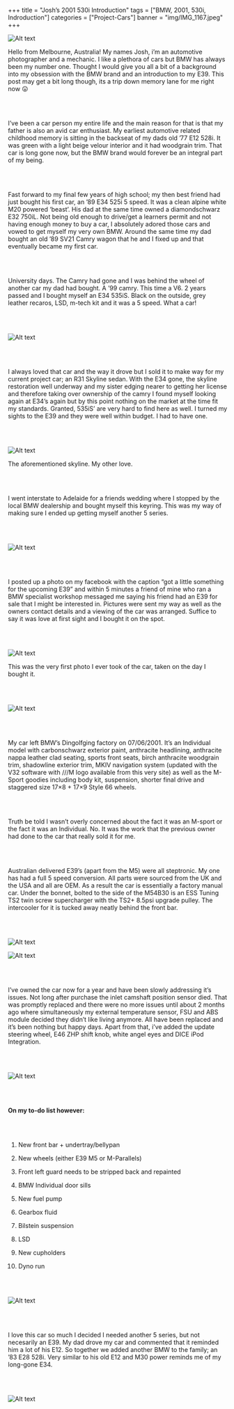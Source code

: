 +++
title = "Josh’s 2001 530i Introduction"
tags = ["BMW, 2001, 530i, Indroduction"]
categories = ["Project-Cars"]
banner = "img/IMG_1167.jpeg"
+++

![Alt text](https://e39source.com/wp-content/uploads/2014/10/1.jpg)

Hello from Melbourne, Australia! My names Josh, i’m an automotive photographer and a mechanic. I like a plethora of cars but BMW has always been my number one. Thought I would give you all a bit of a background into my obsession with the BMW brand and an introduction to my E39. This post may get a bit long though, its a trip down memory lane for me right now 😛

&nbsp;<br/><br/>

I’ve been a car person my entire life and the main reason for that is that my father is also an avid car enthusiast. My earliest automotive related childhood memory is sitting in the backseat of my dads old ’77 E12 528i. It was green with a light beige velour interior and it had woodgrain trim. That car is long gone now, but the BMW brand would forever be an integral part of my being.

&nbsp;<br/><br/>

Fast forward to my final few years of high school; my then best friend had just bought his first car, an ’89 E34 525i 5 speed. It was a clean alpine white M20 powered ‘beast’. His dad at the same time owned a diamondschwarz E32 750iL. Not being old enough to drive/get a learners permit and not having enough money to buy a car, I absolutely adored those cars and vowed to get myself my very own BMW. Around the same time my dad bought an old ’89 SV21 Camry wagon that he and I fixed up and that eventually became my first car.

&nbsp;<br/><br/>

University days. The Camry had gone and I was behind the wheel of another car my dad had bought. A ’99 camry. This time a V6. 2 years passed and I bought myself an E34 535iS. Black on the outside, grey leather recaros, LSD, m-tech kit and it was a 5 speed. What a car!

&nbsp;<br/><br/>

![Alt text](https://e39source.com/wp-content/uploads/2014/10/11.jpg)

&nbsp;<br/><br/>

I always loved that car and the way it drove but I sold it to make way for my current project car; an R31 Skyline sedan.  With the E34 gone, the skyline restoration well underway and my sister edging nearer to getting her license and therefore taking over ownership of the camry I found myself looking again at E34’s again but by this point nothing on the market at the time fit my standards. Granted, 535iS’ are very hard to find here as well. I turned my sights to the E39 and they were well within budget. I had to have one.

&nbsp;<br/><br/>

![Alt text](https://e39source.com/wp-content/uploads/2014/10/3.jpg)

The aforementioned skyline. My other love.

&nbsp;<br/><br/>

I went interstate to Adelaide for a friends wedding where I stopped by the local BMW dealership and bought myself this keyring. This was my way of making sure I ended up getting myself another 5 series.

&nbsp;<br/><br/>

![Alt text](https://e39source.com/wp-content/uploads/2014/10/5.jpg)

&nbsp;<br/><br/>

I posted up a photo on my facebook with the caption “got a little something for the upcoming E39” and within 5 minutes a friend of mine who ran a BMW specialist workshop messaged me saying his friend had an E39 for sale that I might be interested in. Pictures were sent my way as well as the owners contact details and a viewing of the car was arranged. Suffice to say it was love at first sight and I bought it on the spot.

&nbsp;<br/><br/>

![Alt text](https://e39source.com/wp-content/uploads/2014/10/4.jpg)

This was the very first photo I ever took of the car, taken on the day I bought it.

&nbsp;<br/><br/>

![Alt text](https://e39source.com/wp-content/uploads/2014/10/2.jpg)

&nbsp;<br/><br/>

My car left BMW’s Dingolfging factory on 07/06/2001. It’s an Individual model with carbonschwarz exterior paint, anthracite headlining, anthracite nappa leather clad seating, sports front seats, birch anthracite woodgrain trim, shadowline exterior trim, MKIV navigation system (updated with the V32 software with ///M logo available from this very site) as well as the M-Sport goodies including body kit, suspension, shorter final drive and staggered size 17×8 + 17×9 Style 66 wheels.

&nbsp;<br/><br/>

Truth be told I wasn’t overly concerned about the fact it was an M-sport or the fact it was an Individual. No. It was the work that the previous owner had done to the car that really sold it for me.

&nbsp;<br/><br/>

Australian delivered E39’s (apart from the M5) were all steptronic. My one has had a full 5 speed conversion. All parts were sourced from the UK and the USA and all are OEM. As a result the car is essentially a factory manual car. Under the bonnet, bolted to the side of the M54B30 is an ESS Tuning TS2 twin screw supercharger with the TS2+ 8.5psi upgrade pulley. The intercooler for it is tucked away neatly behind the front bar.

&nbsp;<br/><br/>

![Alt text](https://e39source.com/wp-content/uploads/2014/10/8.jpg)

![Alt text](https://e39source.com/wp-content/uploads/2014/10/9.jpg)

&nbsp;<br/><br/>

I’ve owned the car now for a year and have been slowly addressing it’s issues. Not long after purchase the inlet camshaft position sensor died. That was promptly replaced and there were no more issues until about 2 months ago where simultaneously my external temperature sensor, FSU and ABS module decided they didn’t like living anymore. All have been replaced and it’s been nothing but happy days. Apart from that, i’ve added the update steering wheel, E46 ZHP shift knob, white angel eyes and DICE iPod Integration.

&nbsp;<br/><br/>

![Alt text](https://e39source.com/wp-content/uploads/2014/10/6.jpg)

&nbsp;<br/><br/>



**On my to-do list however:**

&nbsp;<br/><br/>

1. New front bar + undertray/bellypan

2. New wheels (either E39 M5 or M-Parallels)

3. Front left guard needs to be stripped back and repainted

4. BMW Individual door sills

5. New fuel pump

6. Gearbox fluid

7. Bilstein suspension

8. LSD

9. New cupholders

10. Dyno run

&nbsp;<br/><br/>

![Alt text](https://e39source.com/wp-content/uploads/2014/10/7.jpg)

&nbsp;<br/><br/>

I love this car so much I decided I needed another 5 series, but not necesarily an E39. My dad drove my car and commented that it reminded him a lot of his E12. So together we added another BMW to the family; an ’83 E28 528i. Very similar to his old E12 and M30 power reminds me of my long-gone E34.

&nbsp;<br/><br/>

![Alt text](https://e39source.com/wp-content/uploads/2014/10/10.jpg)

&nbsp;<br/><br/>
